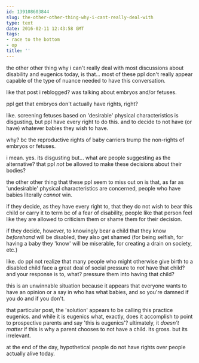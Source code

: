 ```yaml
---
id: 139108603844
slug: the-other-other-thing-why-i-cant-really-deal-with
type: text
date: 2016-02-11 12:43:58 GMT
tags:
- race to the bottom
- op
title: ''
---
```

the other other thing why i can't really deal with most discussions about disability and eugenics today, is that... most of these ppl don't really appear capable of the type of nuance needed to have this conversation.

like that post i reblogged? was talking about embryos and/or fetuses.

ppl get that embryos don't actually have rights, right?

like. screening fetuses based on 'desirable' physical characteristics is disgusting, but ppl have every right to do this. and to decide to not have (or have) whatever babies they wish to have.

why? bc the reproductive rights of baby carriers trump the non-rights of embryos or fetuses.

i mean. yes. its disgusting but... what are people suggesting as the alternative? that ppl *not* be allowed to make these decisions about their bodies?

the other other thing that these ppl seem to miss out on is that, as far as 'undesirable' physical characteristics are concerned, people who have babies literally *cannot* win.

if they decide, as they have every right to, that they do not wish to bear this child or carry it to term bc of a fear of disability, people like that person feel like they are allowed to criticism them or shame them for their decision.

if they decide, however, to knowingly bear a child that they know *beforehand* will be disabled, they also get shamed (for being selfish, for having a baby they 'know' will be miserable, for creating a drain on society, etc.)

like. do ppl not realize that many people who might otherwise give birth to a disabled child face a great deal of social pressure to *not* have that child? and your response is to, what? pressure them into having that child?

this is an unwinnable situation because it appears that everyone wants to have an opinion or a say in who has what babies, and so you're damned if you do and if you don't.

that particular post, the 'solution' appears to be calling this practice eugenics. and while it is eugenics what, exactly, does it accomplish to point to prospective parents and say 'this is eugenics'? ultimately, it *doesn't matter* if this is why a parent chooses to not have a child. its gross. but its irrelevant. 

at the end of the day, hypothetical people do not have rights over people actually alive today.